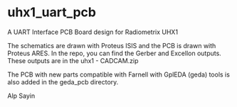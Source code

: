 uhx1_uart_pcb
=============

A UART Interface PCB Board design for Radiometrix UHX1

The schematics are drawn with Proteus ISIS and the PCB is drawn with Proteus ARES.
In the repo, you can find the Gerber and Excellon outputs. 
These outputs are in the uhx1 - CADCAM.zip

The PCB with new parts compatible with Farnell with GplEDA (geda) tools is also added in the geda_pcb directory.

Alp Sayin